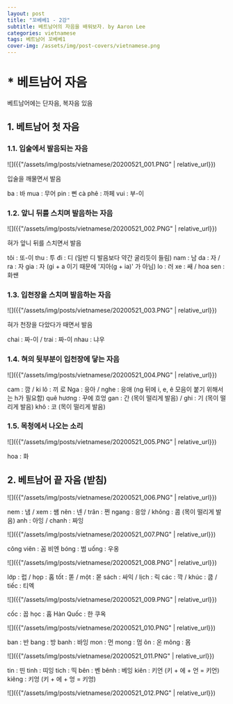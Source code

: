 ```yaml
---
layout: post
title: "꼬베베1 - 2강"
subtitle: 베트남어의 자음을 배워보자. by Aaron Lee
categories: vietnamese
tags: 베트남어 꼬베베1
cover-img: /assets/img/post-covers/vietnamese.png
---
```


# * 베트남어 자음

베트남어에는 단자음, 복자음 있음

## 1. 베트남어 첫 자음

### 1.1. 입술에서 발음되는 자음

![]({{"/assets/img/posts/vietnamese/20200521_001.PNG" | relative_url}})

입술을 깨물면서 발음

ba : 바
mua : 무어
pin : 삔
cà phê : 까페
vui : 부-이

### 1.2. 앞니 뒤를 스치며 발음하는 자음

![]({{"/assets/img/posts/vietnamese/20200521_002.PNG" | relative_url}})

혀가 앞니 뒤를 스치면서 발음

tôi : 또-이
thu : 투
đi : 디 (일반 디 발음보다 약간 굴리듯이 들림)
nam : 남
da : 자 / ra : 자
gia : 자 (gi + a 이기 때문에 '지아(g + ia)' 가 아님)
lo : 러
xe : 쌔 / hoa sen : 화쌘

### 1.3. 입천장을 스치며 발음하는 자음

![]({{"/assets/img/posts/vietnamese/20200521_003.PNG" | relative_url}})

혀가 천장을 다았다가 때면서 발음

chai : 짜-이 / trai : 짜-이
nhau : 냐우

### 1.4. 혀의 뒷부분이 입천장에 닿는 자음

![]({{"/assets/img/posts/vietnamese/20200521_004.PNG" | relative_url}})

cam : 깜 / ki lô : 끼 로
Nga : 응아 / nghe : 응애 (ng 뒤에 i, e, ê 모음이 붙기 위해서는 h가 필요함)
quê hương : 꾸에 흐엉
gan : 간 (목이 떨리게 발음) / ghi : 기 (목이 떨리게 발음)
khô : 코 (목이 떨리게 발음)

### 1.5. 목청에서 나오는 소리

![]({{"/assets/img/posts/vietnamese/20200521_005.PNG" | relative_url}})

hoa : 화

## 2. 베트남어 끝 자음 (받침)

![]({{"/assets/img/posts/vietnamese/20200521_006.PNG" | relative_url}})

nem : 냄 / xem : 쌤
nên : 넨 / trân : 쩐
ngang : 응앙 / không : 콤 (목이 떨리게 발음)
anh : 아잉 / chanh : 짜잉

![]({{"/assets/img/posts/vietnamese/20200521_007.PNG" | relative_url}})

công viên : 꼼 비엔
bóng : 범
uống : 우옹

![]({{"/assets/img/posts/vietnamese/20200521_008.PNG" | relative_url}})

lớp : 럽 / họp : 홉
tốt :  똗 / một : 몯
sách : 싸익 / lịch : 릭
các : 깍 / khúc : 쿱 / tiếc : 티엑

![]({{"/assets/img/posts/vietnamese/20200521_009.PNG" | relative_url}})

cốc : 꼽
học : 홉
Hàn Quốc : 한 쿠옥

![]({{"/assets/img/posts/vietnamese/20200521_010.PNG" | relative_url}})

ban : 반
bang : 방
banh : 바잉
mon : 먼
mong : 멈
ôn : 온
mông : 몸

![]({{"/assets/img/posts/vietnamese/20200521_011.PNG" | relative_url}})

tin : 띤
tinh : 띠잉
tich : 띡
bên : 벤
bênh : 베잉
kiên : 키언 (키 + 에 + 언 = 키언)
kiêng : 키엉 (키 + 에 + 엉 = 키엉)

![]({{"/assets/img/posts/vietnamese/20200521_012.PNG" | relative_url}})